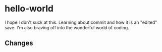 # hello-world
I hope I don't suck at this.
Learning about commit and how it is an "edited" save. I'm also braving off into the wonderful world of coding.


## Changes
